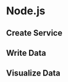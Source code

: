 # Node.js

## Create Service
<!--@include: ./create-service.md-->

## Write Data
<!--@include: ./quick-start/node.md-->

## Visualize Data
<!--@include: ./visualize-data.md-->
